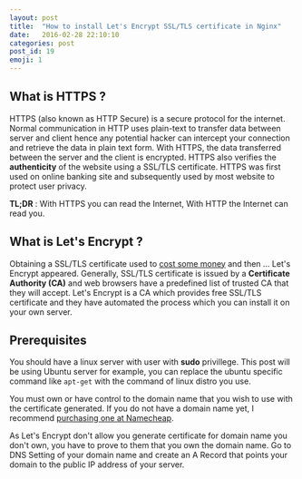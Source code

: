 ```yaml
---
layout: post
title:  "How to install Let's Encrypt SSL/TLS certificate in Nginx"
date:   2016-02-28 22:10:10
categories: post
post_id: 19
emoji: 1
---
```



## What is HTTPS ?

HTTPS (also known as HTTP Secure) is a secure protocol for the internet. Normal communication in HTTP uses plain-text to transfer data between server and client hence any potential hacker can intercept your connection and retrieve the data in plain text form. With HTTPS, the data transferred between the server and the client is encrypted. HTTPS also verifies the **authenticity** of the website using a SSL/TLS certificate. HTTPS was first used on online banking site and subsequently used by most website to protect user privacy.

**TL;DR** : With HTTPS you can read the Internet, With HTTP the Internet can read you.

## What is Let's Encrypt ?

Obtaining a SSL/TLS certificate used to [cost some money](https://www.geotrust.com/ssl/) and then ... Let's Encrypt appeared.  Generally, SSL/TLS certificate is issued by a **Certificate Authority (CA)** and web browsers have a predefined list of trusted CA that they will accept. Let's Encrypt is a CA which provides free SSL/TLS certificate and they have automated the process which you can install it on your own server. 

## Prerequisites

You should have a linux server with user with **sudo** privillege.
This post will be using Ubuntu server for example, you can replace the ubuntu specific command like <code>apt-get</code> with the command of linux distro you use.  

You must own or have control to the domain name that you wish to use with the certificate generated. If you do not have a domain name yet, I recommend [purchasing one at Namecheap](https://www.namecheap.com/?aff=70386).

As Let's Encrypt don't allow you generate certificate for domain name you don't own, you have to prove to them that you own the domain name. Go to DNS Setting of your domain name and create an A Record that points your domain to the public IP address of your server.


